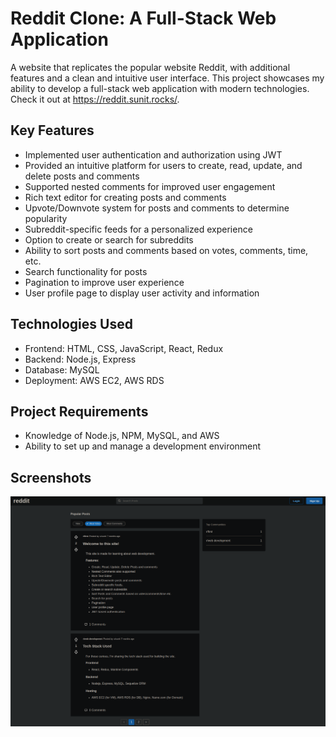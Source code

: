 # Reddit Clone: A Full-Stack Web Application

A website that replicates the popular website Reddit, with additional features and a clean and intuitive user interface. This project showcases my ability to develop a full-stack web application with modern technologies. Check it out at https://reddit.sunit.rocks/.

## Key Features

- Implemented user authentication and authorization using JWT
- Provided an intuitive platform for users to create, read, update, and delete posts and comments
- Supported nested comments for improved user engagement
- Rich text editor for creating posts and comments
- Upvote/Downvote system for posts and comments to determine popularity
- Subreddit-specific feeds for a personalized experience
- Option to create or search for subreddits
- Ability to sort posts and comments based on votes, comments, time, etc.
- Search functionality for posts
- Pagination to improve user experience
- User profile page to display user activity and information

## Technologies Used

- Frontend: HTML, CSS, JavaScript, React, Redux
- Backend: Node.js, Express
- Database: MySQL
- Deployment: AWS EC2, AWS RDS

## Project Requirements

- Knowledge of Node.js, NPM, MySQL, and AWS
- Ability to set up and manage a development environment

## Screenshots
<img src="screenshots/reddit_home.png" width="700">
